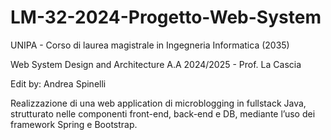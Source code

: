 # LM-32-2024-Progetto-Web-System

UNIPA - Corso di laurea magistrale in Ingegneria Informatica (2035)

Web System Design and Architecture A.A 2024/2025 - Prof. La Cascia

Edit by: Andrea Spinelli

Realizzazione di una web application di microblogging in fullstack Java, strutturato nelle componenti front-end, back-end e DB, mediante l’uso dei framework Spring e Bootstrap.
